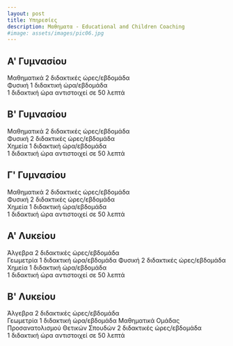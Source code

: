 ```yaml
---
layout: post
title: Υπηρεσίες
description: Μαθηματα - Educational and Children Coaching
#image: assets/images/pic06.jpg
---
```


## Α' Γυμνασίου 
Μαθηματικά 2 διδακτικές ώρες/εβδομάδα  
Φυσική     1 διδακτική  ώρα/εβδομάδα  
1 διδακτική ώρα αντιστοιχεί σε 50 λεπτά

## Β' Γυμνασίου 
Μαθηματικά 2 διδακτικές ώρες/εβδομάδα  
Φυσική     2 διδακτικές ώρες/εβδομάδα  
Χημεία     1 διδακτική  ώρα/εβδομάδα  
1 διδακτική ώρα αντιστοιχεί σε 50 λεπτά

## Γ' Γυμνασίου 
Μαθηματικά 2 διδακτικές ώρες/εβδομάδα  
Φυσική     2 διδακτικές ώρες/εβδομάδα  
Χημεία     1 διδακτική  ώρα/εβδομάδα  
1 διδακτική ώρα αντιστοιχεί σε 50 λεπτά

## Α' Λυκείου 
Άλγεβρα    2 διδακτικές ώρες/εβδομάδα  
Γεωμετρία  1 διδακτική  ώρα/εβδομάδα 
Φυσική     2 διδακτικές ώρες/εβδομάδα  
Χημεία     1 διδακτική  ώρα/εβδομάδα  
1 διδακτική ώρα αντιστοιχεί σε 50 λεπτά

## B' Λυκείου 
Άλγεβρα    2 διδακτικές ώρες/εβδομάδα  
Γεωμετρία  1 διδακτική  ώρα/εβδομάδα 
Μαθηματικά Ομάδας Προσανατολισμού Θετικών Σπουδών 2 διδακτικές ώρες/εβδομάδα    
1 διδακτική ώρα αντιστοιχεί σε 50 λεπτά 